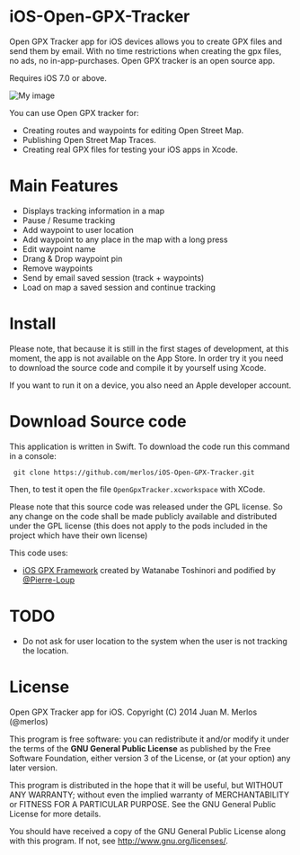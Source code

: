iOS-Open-GPX-Tracker
====================

Open GPX Tracker app for iOS devices allows you to create GPX files and send them by email. With no time restrictions when creating the gpx files, no ads, no in-app-purchases. Open GPX tracker is an open source app.

Requires iOS 7.0 or above.


![My image](https://merlos.github.io/iOS-Open-GPX-Tracker/images/open-gpx-tracker-4-screenshots.png)

You can use Open GPX tracker for: 

 - Creating routes and waypoints for editing Open Street Map.
 - Publishing Open Street Map Traces.
 - Creating real GPX files for testing your iOS apps in Xcode.

# Main Features

 - Displays tracking information in a map
 - Pause / Resume tracking
 - Add waypoint to user location
 - Add waypoint to any place in the map with a long press
 - Edit waypoint name
 - Drang & Drop waypoint pin
 - Remove waypoints
 - Send by email saved session (track + waypoints)
 - Load on map a saved session and continue tracking

# Install

Please note, that because it is still in the first stages of development, at this moment, the app is not available on the App Store. In order try it you need to download the source code and compile it by yourself using Xcode. 

If you want to run it on a device, you also need an Apple developer account.


# Download Source code
This application is written in Swift. To download the code run this command in a console:

``` 
 git clone https://github.com/merlos/iOS-Open-GPX-Tracker.git
```

Then, to test it open the file `OpenGpxTracker.xcworkspace` with XCode.

Please note that this source code was released under the GPL license. 
So any change on the code shall be made publicly available and distributed under the GPL license (this does not apply to the pods included in the project which have their own license)


This code uses:
 - [iOS GPX Framework](https://github.com/merlos/ios-gpx-framework) created by Watanabe Toshinori and podified by  [@Pierre-Loup](https://github.com/Pierre-Loup/)

# TODO

- Do not ask for user location to the system when the user is not tracking the location.

License
====================

Open GPX Tracker app for iOS.  Copyright (C) 2014  Juan M. Merlos (@merlos)

This program is free software: you can redistribute it and/or modify
it under the terms of the **GNU General Public License** as published by
the Free Software Foundation, either version 3 of the License, or
(at your option) any later version.

This program is distributed in the hope that it will be useful,
but WITHOUT ANY WARRANTY; without even the implied warranty of
MERCHANTABILITY or FITNESS FOR A PARTICULAR PURPOSE.  See the
GNU General Public License for more details.

You should have received a copy of the GNU General Public License
along with this program.  If not, see <http://www.gnu.org/licenses/>.


